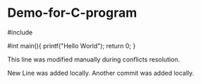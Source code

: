 # Demo-for-C-program

#include <stdio>
  
#int main(){
  printf("Hello World");
  return 0;
  }

This line was modified manually during conflicts resolution.

New Line was added locally.
Another commit was added locally.